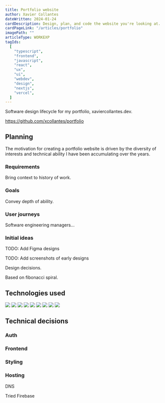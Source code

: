 ```yaml
---
title: Portfolio website
author: Xavier Collantes
dateWritten: 2024-01-24
cardDescription: Design, plan, and code the website you're looking at.
cardPageLink: "/articles/portfolio"
imagePath: ""
articleType: WORKEXP
tagIds:
  [
    "typescript",
    "frontend",
    "javascript",
    "react",
    "ux",
    "ui",
    "webdev",
    "design",
    "nextjs",
    "vercel",
  ]
---
```


Software design lifecycle for my portfolio, xaviercollantes.dev.

https://github.com/xcollantes/portfolio

## Planning

The motivation for creating a portfolio website is driven by the diversity of
interests and technical ability I have been accumulating over the years.

### Requirements

Bring context to history of work.

### Goals

Convey depth of ability.

### User journeys

Software engineering managers...

### Initial ideas

TODO: Add Figma designs

TODO: Add screenshots of early designs

Design decisions.

Based on fibonacci spiral.

## Technologies used

![](https://img.shields.io/badge/Next.js-000?logo=nextdotjs&logoColor=fff&style=for-the-badge)
![](https://img.shields.io/badge/ts--node-3178C6?style=for-the-badge&logo=ts-node&logoColor=white)
![](https://img.shields.io/badge/Node.js-43853D?style=for-the-badge&logo=node.js&logoColor=white)
![](https://img.shields.io/badge/React-20232A?style=for-the-badge&logo=react&logoColor=61DAFB)
![](https://img.shields.io/badge/Material--UI-0081CB?style=for-the-badge&logo=material-ui&logoColor=white)
![](https://img.shields.io/badge/Vercel-000000?style=for-the-badge&logo=vercel&logoColor=white)
![](https://img.shields.io/badge/npm-CB3837?style=for-the-badge&logo=npm&logoColor=white)
![](https://img.shields.io/badge/HTML-239120?style=for-the-badge&logo=html5&logoColor=white)
![](https://img.shields.io/badge/CSS-239120?&style=for-the-badge&logo=css3&logoColor=white)

## Technical decisions

### Auth

### Frontend

### Styling

### Hosting

DNS

Tried Firebase

